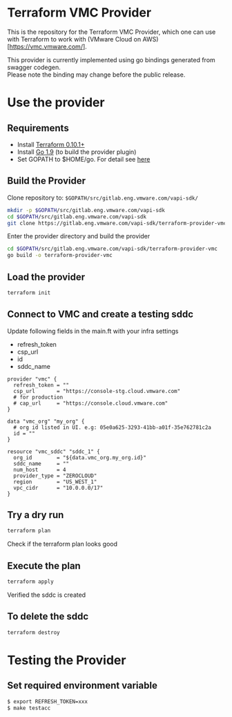 # Terraform VMC Provider

This is the repository for the Terraform VMC Provider, which one can use with
Terraform to work with (VMware Cloud on AWS)[https://vmc.vmware.com/].

This provider is currently implemented using go bindings generated from swagger codegen.   
Please note the binding may change before the public release.

# Use the provider

## Requirements

* Install [Terraform 0.10.1+](https://learn.hashicorp.com/terraform/getting-started/install.html)
* Install [Go 1.9](https://golang.org/doc/install) (to build the provider plugin)
* Set GOPATH to $HOME/go. For detail see [here](https://github.com/golang/go/wiki/SettingGOPATH)

## Build the Provider

Clone repository to: `$GOPATH/src/gitlab.eng.vmware.com/vapi-sdk/`

```sh
mkdir -p $GOPATH/src/gitlab.eng.vmware.com/vapi-sdk
cd $GOPATH/src/gitlab.eng.vmware.com/vapi-sdk
git clone https://gitlab.eng.vmware.com/vapi-sdk/terraform-provider-vmc.git
```

Enter the provider directory and build the provider

```sh
cd $GOPATH/src/gitlab.eng.vmware.com/vapi-sdk/terraform-provider-vmc
go build -o terraform-provider-vmc
```

## Load the provider
```sh
terraform init
```

## Connect to VMC and create a testing sddc

Update following fields in the main.ft with your infra settings

* refresh_token
* csp_url
* id
* sddc_name

```
provider "vmc" {
  refresh_token = ""
  csp_url       = "https://console-stg.cloud.vmware.com"
  # for production 
  # cap_url     = "https://console.cloud.vmware.com"
}

data "vmc_org" "my_org" {
  # org id listed in UI. e.g: 05e0a625-3293-41bb-a01f-35e762781c2a
  id = ""
}

resource "vmc_sddc" "sddc_1" {
  org_id        = "${data.vmc_org.my_org.id}"
  sddc_name     = ""
  num_host      = 4
  provider_type = "ZEROCLOUD"
  region        = "US_WEST_1"
  vpc_cidr      = "10.0.0.0/17"
}
```

## Try a dry run

```sh
terraform plan
```

Check if the terraform plan looks good

## Execute the plan

```sh
terraform apply
```

Verified the sddc is created

## To delete the sddc

```sh
terraform destroy
```

# Testing the Provider

## Set required environment variable

```sh
$ export REFRESH_TOKEN=xxx
$ make testacc
```